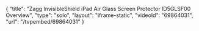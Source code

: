 {
    "title": "Zagg InvisibleShield iPad Air Glass Screen Protector ID5GLSF00 Overview",
    "type": "solo",
    "layout": "iframe-static",
    "videoId": "69864031",
    "url": "\/tvpembed\/69864031"
}